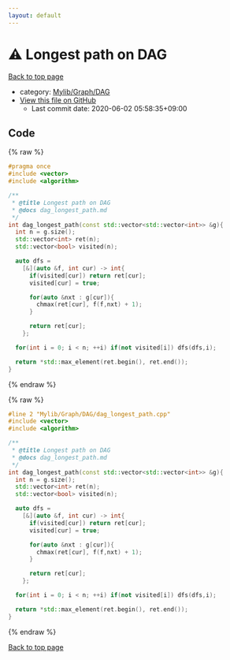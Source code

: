 ```yaml
---
layout: default
---
```


<!-- mathjax config similar to math.stackexchange -->
<script type="text/javascript" async
  src="https://cdnjs.cloudflare.com/ajax/libs/mathjax/2.7.5/MathJax.js?config=TeX-MML-AM_CHTML">
</script>
<script type="text/x-mathjax-config">
  MathJax.Hub.Config({
    TeX: { equationNumbers: { autoNumber: "AMS" }},
    tex2jax: {
      inlineMath: [ ['$','$'] ],
      processEscapes: true
    },
    "HTML-CSS": { matchFontHeight: false },
    displayAlign: "left",
    displayIndent: "2em"
  });
</script>

<script type="text/javascript" src="https://cdnjs.cloudflare.com/ajax/libs/jquery/3.4.1/jquery.min.js"></script>
<script src="https://cdn.jsdelivr.net/npm/jquery-balloon-js@1.1.2/jquery.balloon.min.js" integrity="sha256-ZEYs9VrgAeNuPvs15E39OsyOJaIkXEEt10fzxJ20+2I=" crossorigin="anonymous"></script>
<script type="text/javascript" src="../../../../assets/js/copy-button.js"></script>
<link rel="stylesheet" href="../../../../assets/css/copy-button.css" />


# :warning: Longest path on DAG

<a href="../../../../index.html">Back to top page</a>

* category: <a href="../../../../index.html#65714f932d9658b7e9e55eb052732de1">Mylib/Graph/DAG</a>
* <a href="{{ site.github.repository_url }}/blob/master/Mylib/Graph/DAG/dag_longest_path.cpp">View this file on GitHub</a>
    - Last commit date: 2020-06-02 05:58:35+09:00




## Code

<a id="unbundled"></a>
{% raw %}
```cpp
#pragma once
#include <vector>
#include <algorithm>

/**
 * @title Longest path on DAG
 * @docs dag_longest_path.md
 */
int dag_longest_path(const std::vector<std::vector<int>> &g){
  int n = g.size();
  std::vector<int> ret(n);
  std::vector<bool> visited(n);

  auto dfs =
    [&](auto &f, int cur) -> int{
      if(visited[cur]) return ret[cur];
      visited[cur] = true;

      for(auto &nxt : g[cur]){
        chmax(ret[cur], f(f,nxt) + 1);
      }

      return ret[cur];
    };

  for(int i = 0; i < n; ++i) if(not visited[i]) dfs(dfs,i);

  return *std::max_element(ret.begin(), ret.end());
}

```
{% endraw %}

<a id="bundled"></a>
{% raw %}
```cpp
#line 2 "Mylib/Graph/DAG/dag_longest_path.cpp"
#include <vector>
#include <algorithm>

/**
 * @title Longest path on DAG
 * @docs dag_longest_path.md
 */
int dag_longest_path(const std::vector<std::vector<int>> &g){
  int n = g.size();
  std::vector<int> ret(n);
  std::vector<bool> visited(n);

  auto dfs =
    [&](auto &f, int cur) -> int{
      if(visited[cur]) return ret[cur];
      visited[cur] = true;

      for(auto &nxt : g[cur]){
        chmax(ret[cur], f(f,nxt) + 1);
      }

      return ret[cur];
    };

  for(int i = 0; i < n; ++i) if(not visited[i]) dfs(dfs,i);

  return *std::max_element(ret.begin(), ret.end());
}

```
{% endraw %}

<a href="../../../../index.html">Back to top page</a>

